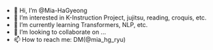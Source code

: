 - 👋 Hi, I’m @Mia-HaGyeong
- 👀 I’m interested in K-Instruction Project, jujitsu, reading, croquis, etc.
- 🌱 I’m currently learning Transformers, NLP, etc.
- 💞️ I’m looking to collaborate on ...
- 📫 How to reach me: DM(@mia_hg_ryu)

<!---
Mia-HaGyeong/Mia-HaGyeong is a ✨ special ✨ repository because its `README.md` (this file) appears on your GitHub profile.
You can click the Preview link to take a look at your changes.
--->
